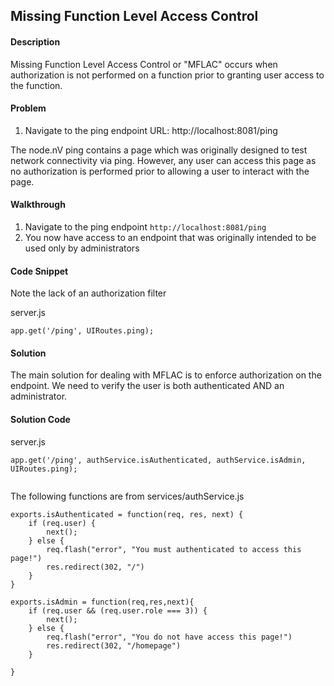 ## Missing Function Level Access Control

#### Description

Missing Function Level Access Control or "MFLAC" occurs when authorization is not performed on a function prior to granting user access to the function.

#### Problem
1. Navigate to the ping endpoint
URL: http://localhost:8081/ping

The node.nV ping contains a page which was originally designed to test network connectivity via ping. However, any user can access this page as no authorization is performed prior to allowing a user to interact with the page.

#### Walkthrough

1. Navigate to the ping endpoint `http://localhost:8081/ping`
2. You now have access to an endpoint that was originally intended to be used only by administrators

#### Code Snippet
Note the lack of an authorization filter

server.js

```
app.get('/ping', UIRoutes.ping);
```

#### Solution

The main solution for dealing with MFLAC is to enforce authorization on the endpoint. We need to verify the user is both authenticated AND an administrator.


#### Solution Code 

server.js

```
app.get('/ping', authService.isAuthenticated, authService.isAdmin, UIRoutes.ping);
       
```

The following functions are from services/authService.js


```
exports.isAuthenticated = function(req, res, next) {
	if (req.user) {
		next();
	} else {
		req.flash("error", "You must authenticated to access this page!")
		res.redirect(302, "/")
	}
}

```


```
exports.isAdmin = function(req,res,next){
	if (req.user && (req.user.role === 3)) {
		next();
	} else {
		req.flash("error", "You do not have access this page!")
		res.redirect(302, "/homepage")
	}	
	
}
```